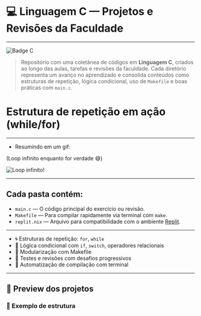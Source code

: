 # 💻 Linguagem C — Projetos e Revisões da Faculdade
---
![Badge C](https://img.shields.io/badge/Feito_em-C-blue?style=for-the-badge&logo=c)

> Repositório com uma coletânea de códigos em **Linguagem C**, criados ao longo das aulas, tarefas e revisões da faculdade. Cada diretório representa um avanço no aprendizado e consolida conteúdos como estruturas de repetição, lógica condicional, uso de `Makefile` e boas práticas com `main.c`.

# Estrutura de repetição em ação (while/for)
---
- Resumindo em um gif:

(Loop infinito enquanto for verdade 😅)

![Loop infinito!](https://media.giphy.com/media/3o6ZtaO9BZHcOjmErm/giphy.gif)

---

## Cada pasta contém:

- `main.c` — O código principal do exercício ou revisão.
- `Makefile` — Para compilar rapidamente via terminal com `make`.
- `replit.nix` — Arquivo para compatibilidade com o ambiente [Replit](https://replit.com/).

---

- 🌀 Estruturas de repetição: `for`, `while`
- 🎯 Lógica condicional com `if`, `switch`, operadores relacionais
- 🧱 Modularização com Makefile
- 🧪 Testes e revisões com desafios progressivos
- 🔄 Automatização de compilação com terminal

---

## 📸 Preview dos projetos

### 📂 Exemplo de estrutura
